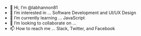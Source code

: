 - 👋 Hi, I’m @labhannon81
- 👀 I’m interested in ... Software Development and UI/UX Design
- 🌱 I’m currently learning ... JavaScript
- 💞️ I’m looking to collaborate on ... 
- 📫 How to reach me ... Slack, Twitter, and Facebook

<!---
labhannon81/labhannon81 is a ✨ special ✨ repository because its `README.md` (this file) appears on your GitHub profile.
You can click the Preview link to take a look at your changes.
--->
